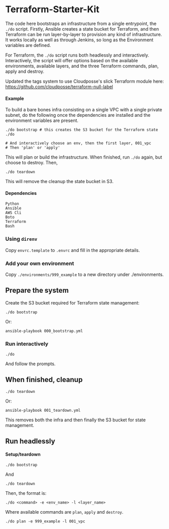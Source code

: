 # Terraform-Starter-Kit

The code here bootstraps an infrastructure from a single entrypoint, the `./do` script. Firstly, Ansible creates a state bucket for Terraform, and then Terraform can be run layer-by-layer to provision any kind of infrastructure. It works locally as well as through Jenkins, so long as the Environment variables are defined.

For Terraform, the `./do` script runs both headlessly and interactively. Interactively, the script will offer options based on the available environments, available layers, and the three Terraform commands, plan, apply and destroy.

Updated the tags system to use Cloudposse's slick Terraform module here: https://github.com/cloudposse/terraform-null-label



#### Example

To build a bare bones infra consisting on a single VPC with a single private subnet, do the following once the dependencies are installed and the environment variables are present.

    ./do bootstrap # this creates the S3 bucket for the Terraform state
    ./do

    # And interactively choose an env, then the first layer, 001_vpc
    # Then 'plan' or 'apply'

This will plan or build the infrastructure. When finished, run `./do` again, but choose to destroy. Then,

    ./do teardown

This will remove the cleanup the state bucket in S3.

#### Dependencies

    Python
    Ansible
    AWS Cli
    Boto
    Terraform
    Bash

### Using `direnv`

Copy `envrc.template` to `.envrc` and fill in the appropriate details.

### Add your own environment

Copy `./environments/999_example` to a new directory under ./environments.

## Prepare the system

Create the S3 bucket required for Terraform state management:

    ./do bootstrap

Or:

    ansible-playbook 000_bootstrap.yml

### Run interactively

    ./do

And follow the prompts.

## When finished, cleanup

    ./do teardown

Or:

    ansible-playbook 001_teardown.yml

This removes both the infra and then finally the S3 bucket for state management.

## Run headlessly

#### Setup/teardown

    ./do bootstrap

And

    ./do teardown

Then, the format is:

    ./do <command> -e <env_name> -l <layer_name>

Where available commands are `plan`, `apply` and `destroy`.

    ./do plan -e 999_example -l 001_vpc
